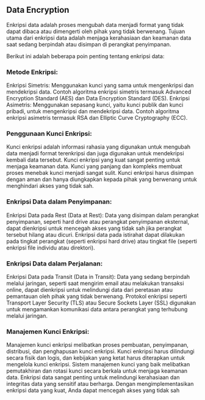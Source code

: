 ## Data Encryption

Enkripsi data adalah proses mengubah data menjadi format yang tidak dapat dibaca atau dimengerti oleh pihak yang tidak berwenang. Tujuan utama dari enkripsi data adalah menjaga kerahasiaan dan keamanan data saat sedang berpindah atau disimpan di perangkat penyimpanan.

Berikut ini adalah beberapa poin penting tentang enkripsi data:

### Metode Enkripsi:

Enkripsi Simetris: Menggunakan kunci yang sama untuk mengenkripsi dan mendekripsi data. Contoh algoritma enkripsi simetris termasuk Advanced Encryption Standard (AES) dan Data Encryption Standard (DES).
Enkripsi Asimetris: Menggunakan sepasang kunci, yaitu kunci publik dan kunci pribadi, untuk mengenkripsi dan mendekripsi data. Contoh algoritma enkripsi asimetris termasuk RSA dan Elliptic Curve Cryptography (ECC).

### Penggunaan Kunci Enkripsi:

Kunci enkripsi adalah informasi rahasia yang digunakan untuk mengubah data menjadi format terenkripsi dan juga digunakan untuk mendekripsi kembali data tersebut.
Kunci enkripsi yang kuat sangat penting untuk menjaga keamanan data. Kunci yang panjang dan kompleks membuat proses menebak kunci menjadi sangat sulit.
Kunci enkripsi harus disimpan dengan aman dan hanya diungkapkan kepada pihak yang berwenang untuk menghindari akses yang tidak sah.

### Enkripsi Data dalam Penyimpanan:

Enkripsi Data pada Rest (Data at Rest): Data yang disimpan dalam perangkat penyimpanan, seperti hard drive atau perangkat penyimpanan eksternal, dapat dienkripsi untuk mencegah akses yang tidak sah jika perangkat tersebut hilang atau dicuri.
Enkripsi data pada istirahat dapat dilakukan pada tingkat perangkat (seperti enkripsi hard drive) atau tingkat file (seperti enkripsi file individu atau direktori).

### Enkripsi Data dalam Perjalanan:

Enkripsi Data pada Transit (Data in Transit): Data yang sedang berpindah melalui jaringan, seperti saat mengirim email atau melakukan transaksi online, dapat dienkripsi untuk melindungi data dari peretasan atau pemantauan oleh pihak yang tidak berwenang.
Protokol enkripsi seperti Transport Layer Security (TLS) atau Secure Sockets Layer (SSL) digunakan untuk mengamankan komunikasi data antara perangkat yang terhubung melalui jaringan.

### Manajemen Kunci Enkripsi:

Manajemen kunci enkripsi melibatkan proses pembuatan, penyimpanan, distribusi, dan penghapusan kunci enkripsi.
Kunci enkripsi harus dilindungi secara fisik dan logis, dan kebijakan yang ketat harus diterapkan untuk mengelola kunci enkripsi.
Sistem manajemen kunci yang baik melibatkan pemutakhiran dan rotasi kunci secara berkala untuk menjaga keamanan data.
Enkripsi data sangat penting untuk melindungi kerahasiaan dan integritas data yang sensitif atau berharga. Dengan mengimplementasikan enkripsi data yang kuat, Anda dapat mencegah akses yang tidak sah